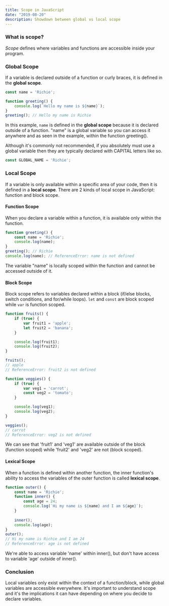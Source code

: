 ```yaml
---
title: Scope in JavaScript
date: "2019-08-20"
description: Showdown between global vs local scope
---
```


<h3>What is scope?</h3>

<i>Scope</i> defines where variables and functions are accessible inside your program.

<h3>Global Scope</h3>

If a variable is declared outside of a function or curly braces, it is defined in the <b>global scope</b>.

```javascript
const name = 'Richie';

function greeting() {
    console.log(`Hello my name is ${name}`);
}
greeting(); // Hello my name is Richie
```

In this example, <code>name</code> is defined in the <b>global scope</b> because it is declared outside of a function. "name" is a global variable so you can access it anywhere and as seen in the example, within the function greeting().

Although it's commonly not recommended, if you absolutely must use a global variable then they are typically declared with CAPITAL letters like so.

```javascript
const GLOBAL_NAME = 'Richie';
```

<h3>Local Scope</h3>

If a variable is only available within a specific area of your code, then it is defined in a <b>local scope</b>. There are 2 kinds of local scope in JavaScript: function and block scope.

<h4>Function Scope</h4>

When you declare a variable within a function, it is available only within the function.

```javascript
function greeting() {
    const name = 'Richie';
    console.log(name);
}
greeting(); // Richie
console.log(name); // ReferenceError: name is not defined
```

The variable "name" is locally scoped within the function and cannot be accessed outside of it.

<h4>Block Scope</h4>

Block scope refers to variables declared within a block (if/else blocks, switch conditions, and for/while loops). <code>let</code> and <code>const</code> are block scoped while <code>var</code> is function scoped.

```javascript
function fruits() {
    if (true) {
        var fruit1 = 'apple';
        let fruit2 = 'banana';
    }

    console.log(fruit1);
    console.log(fruit2);
}

fruits();
// apple
// ReferenceError: fruit2 is not defined

function veggies() {
    if (true) {
        var veg1 = 'carrot';
        const veg2 = 'tomato';
    }

    console.log(veg1);
    console.log(veg2);
}

veggies();
// carrot
// ReferenceError: veg2 is not defined
```

We can see that 'fruit1' and 'veg1' are available outside of the block (function scoped) while 'fruit2' and 'veg2' are not (block scoped).

<h4>Lexical Scope</h4>

When a function is defined within another function, the inner function's ability to access the variables of the outer function is called <b>lexical scope</b>.

```javascript
function outer() {
    const name = 'Richie';
    function inner() {
        const age = 24;
        console.log(`Hi my name is ${name} and I am ${age}`);
    }
    
    inner();
    console.log(age);
}
outer();
// Hi my name is Richie and I am 24
// ReferenceError: age is not defined
```

We're able to access variable 'name' within inner(), but don't have access to variable 'age' outside of inner().

<h3>Conclusion</h3>

Local variables only exist within the context of a function/block, while global variables are accessible everywhere. It's important to understand scope and it's the implications it can have depending on where you decide to declare variables.